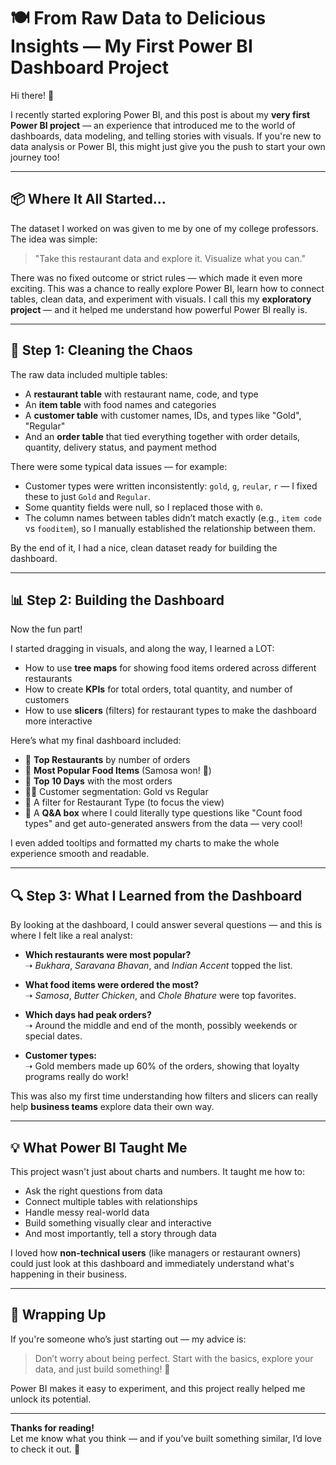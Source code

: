 # 🍽️ From Raw Data to Delicious Insights — My First Power BI Dashboard Project

Hi there! 👋

I recently started exploring Power BI, and this post is about my **very first Power BI project** — an experience that introduced me to the world of dashboards, data modeling, and telling stories with visuals. If you're new to data analysis or Power BI, this might just give you the push to start your own journey too!

---

## 📦 Where It All Started...

The dataset I worked on was given to me by one of my college professors. The idea was simple:  
> "Take this restaurant data and explore it. Visualize what you can."

There was no fixed outcome or strict rules — which made it even more exciting. This was a chance to really explore Power BI, learn how to connect tables, clean data, and experiment with visuals. I call this my **exploratory project** — and it helped me understand how powerful Power BI really is.

---

## 🧹 Step 1: Cleaning the Chaos

The raw data included multiple tables:
- A **restaurant table** with restaurant name, code, and type
- An **item table** with food names and categories
- A **customer table** with customer names, IDs, and types like "Gold", "Regular"
- And an **order table** that tied everything together with order details, quantity, delivery status, and payment method

There were some typical data issues — for example:
- Customer types were written inconsistently: `gold`, `g`, `reular`, `r` — I fixed these to just `Gold` and `Regular`.
- Some quantity fields were null, so I replaced those with `0`.
- The column names between tables didn’t match exactly (e.g., `item code` vs `fooditem`), so I manually established the relationship between them.

By the end of it, I had a nice, clean dataset ready for building the dashboard.

---

## 📊 Step 2: Building the Dashboard

Now the fun part!

I started dragging in visuals, and along the way, I learned a LOT:
- How to use **tree maps** for showing food items ordered across different restaurants
- How to create **KPIs** for total orders, total quantity, and number of customers
- How to use **slicers** (filters) for restaurant types to make the dashboard more interactive

Here’s what my final dashboard included:
- 📌 **Top Restaurants** by number of orders
- 🍛 **Most Popular Food Items** (Samosa won! 🥇)
- 📅 **Top 10 Days** with the most orders
- 🧍‍♀️ Customer segmentation: Gold vs Regular
- 🏢 A filter for Restaurant Type (to focus the view)
- 💬 A **Q&A box** where I could literally type questions like "Count food types" and get auto-generated answers from the data — very cool!

I even added tooltips and formatted my charts to make the whole experience smooth and readable.

---

## 🔍 Step 3: What I Learned from the Dashboard

By looking at the dashboard, I could answer several questions — and this is where I felt like a real analyst:

- **Which restaurants were most popular?**  
  ➝ *Bukhara*, *Saravana Bhavan*, and *Indian Accent* topped the list.

- **What food items were ordered the most?**  
  ➝ *Samosa*, *Butter Chicken*, and *Chole Bhature* were top favorites.

- **Which days had peak orders?**  
  ➝ Around the middle and end of the month, possibly weekends or special dates.

- **Customer types:**  
  ➝ Gold members made up 60% of the orders, showing that loyalty programs really do work!

This was also my first time understanding how filters and slicers can really help **business teams** explore data their own way.

---

## 💡 What Power BI Taught Me

This project wasn't just about charts and numbers. It taught me how to:
- Ask the right questions from data
- Connect multiple tables with relationships
- Handle messy real-world data
- Build something visually clear and interactive
- And most importantly, tell a story through data

I loved how **non-technical users** (like managers or restaurant owners) could just look at this dashboard and immediately understand what's happening in their business.

---

## 👋 Wrapping Up

If you're someone who’s just starting out — my advice is:
> Don’t worry about being perfect. Start with the basics, explore your data, and just build something! 🚀

Power BI makes it easy to experiment, and this project really helped me unlock its potential.

---

**Thanks for reading!**  
Let me know what you think — and if you’ve built something similar, I’d love to check it out. 🙌


